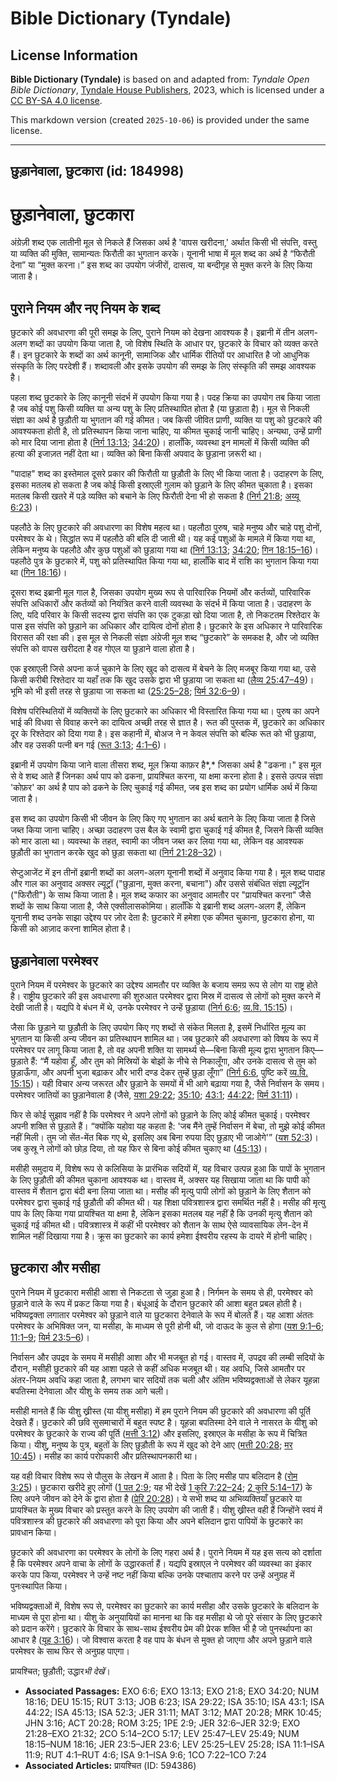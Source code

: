 # Bible Dictionary (Tyndale)

## License Information

**Bible Dictionary (Tyndale)** is based on and adapted from: _Tyndale Open Bible Dictionary_, [Tyndale House Publishers](https://tyndaleopenresources.com/), 2023, which is licensed under a [CC BY-SA 4.0 license](https://creativecommons.org/licenses/by-sa/4.0/legalcode.en).

This markdown version (created `2025-10-06`) is provided under the same license.



--------------------------------

## छुड़ानेवाला, छुटकारा (id: 184998)

छुड़ानेवाला, छुटकारा
===================

अंग्रेज़ी शब्द एक लातीनी मूल से निकले हैं जिसका अर्थ है 'वापस खरीदना,' अर्थात किसी भी संपत्ति, वस्तु या व्यक्ति की मुक्ति, सामान्यतः फिरौती का भुगतान करके। यूनानी भाषा में मूल शब्द का अर्थ है “फिरौती देना” या “मुक्त करना।” इस शब्द का उपयोग जंजीरों, दासत्व, या बन्दीगृह से मुक्त करने के लिए किया जाता है।

पुराने नियम और नए नियम के शब्द
------------------------------

छुटकारे की अवधारणा की पूरी समझ के लिए, पुराने नियम को देखना आवश्यक है। इब्रानी में तीन अलग\-अलग शब्दों का उपयोग किया जाता है, जो विशेष स्थिति के आधार पर, छुटकारे के विचार को व्यक्त करते हैं। इन छुटकारे के शब्दों का अर्थ कानूनी, सामाजिक और धार्मिक रीतियों पर आधारित है जो आधुनिक संस्कृति के लिए परदेशी हैं। शब्दावली और इसके उपयोग की समझ के लिए संस्कृति की समझ आवश्यक है।

पहला शब्द छुटकारे के लिए कानूनी संदर्भ में उपयोग किया गया है। पदह क्रिया का उपयोग तब किया जाता है जब कोई पशु किसी व्यक्ति या अन्य पशु के लिए प्रतिस्थापित होता है (या छुड़ाता है)। मूल से निकली संज्ञा का अर्थ है छुड़ौती या भुगतान की गई कीमत। जब किसी जीवित प्राणी, व्यक्ति या पशु को छुटकारे की आवश्यकता होती है, तो प्रतिस्थापन किया जाना चाहिए, या कीमत चुकाई जानी चाहिए। अन्यथा, उन्हें प्राणी को मार दिया जाना होता है ([निर्ग 13:13](https://ref.ly/Exod13:13); [34:20](https://ref.ly/Exod34:20))। हालाँकि, व्यवस्था इन मामलों में किसी व्यक्ति की हत्या की इजाज़त नहीं देता था। व्यक्ति को बिना किसी अपवाद के छुड़ाना ज़रूरी था।

"पादाह" शब्द का इस्तेमाल दूसरे प्रकार की फिरौती या छुड़ौती के लिए भी किया जाता है। उदाहरण के लिए, इसका मतलब हो सकता है जब कोई किसी इस्राएली गुलाम को छुड़ाने के लिए कीमत चुकाता है। इसका मतलब किसी खतरे में पड़े व्यक्ति को बचाने के लिए फिरौती देना भी हो सकता है ([निर्ग 21:8](https://ref.ly/Exod21:8); [अय्यू 6:23](https://ref.ly/Job6:23))।

पहलौठे के लिए छुटकारे की अवधारणा का विशेष महत्व था। पहलौठा पुरुष, चाहे मनुष्य और चाहे पशु दोनों, परमेश्वर के थे। सिद्धांत रूप में पहलौठे की बलि दी जाती थी। यह कई पशुओं के मामले में किया गया था, लेकिन मनुष्य के पहलौठे और कुछ पशुओं को छुड़ाया गया था ([निर्ग 13:13](https://ref.ly/Exod13:13); [34:20](https://ref.ly/Exod34:20); [गिन 18:15–16](https://ref.ly/Num18:15-Num18:16))। पहलौठे पुत्र के छुटकारे में, पशु को प्रतिस्थापित किया गया था, हालाँकि बाद में राशि का भुगतान किया गया था ([गिन 18:16](https://ref.ly/Num18:16))।

दूसरा शब्द इब्रानी मूल गाल है, जिसका उपयोग मुख्य रूप से पारिवारिक नियमों और कर्तव्यों, पारिवारिक संपत्ति अधिकारों और कर्तव्यों को नियंत्रित करने वाली व्यवस्था के संदर्भ में किया जाता है। उदाहरण के लिए, यदि परिवार के किसी सदस्य द्वारा संपत्ति का एक टुकड़ा खो दिया जाता है, तो निकटतम रिश्तेदार के पास इस संपत्ति को छुड़ाने का अधिकार और दायित्व दोनों होता है। छुटकारे के इस अधिकार ने पारिवारिक विरासत की रक्षा की। इस मूल से निकली संज्ञा अंग्रेजी मूल शब्द “छुटकारे” के समकक्ष है, और जो व्यक्ति संपत्ति को वापस खरीदता है वह गोएल या छुड़ाने वाला होता है।

एक इस्राएली जिसे अपना कर्ज चुकाने के लिए खुद को दासत्व में बेचने के लिए मजबूर किया गया था, उसे किसी करीबी रिश्तेदार या यहाँ तक कि खुद उसके द्वारा भी छुड़ाया जा सकता था ([लैव्य 25:47–49](https://ref.ly/Lev25:47-Lev25:49))। भूमि को भी इसी तरह से छुड़ाया जा सकता था ([25:25–28](https://ref.ly/Lev25:25-Lev25:28); [यिर्म 32:6–9](https://ref.ly/Jer32:6-Jer32:9))।

विशेष परिस्थितियों में व्यक्तियों के लिए छुटकारे का अधिकार भी विस्तारित किया गया था। पुरुष का अपने भाई की विधवा से विवाह करने का दायित्व अच्छी तरह से ज्ञात है। रूत की पुस्तक में, छुटकारे का अधिकार दूर के रिश्तेदार को दिया गया है। इस कहानी में, बोअज ने न केवल संपत्ति को बल्कि रूत को भी छुड़ाया, और वह उसकी पत्नी बन गई ([रूत 3:13](https://ref.ly/Ruth3:13); [4:1–6](https://ref.ly/Ruth4:1-Ruth4:6))।

इब्रानी में उपयोग किया जाने वाला तीसरा शब्द, मूल क्रिया काफ़र है*,* जिसका अर्थ है "ढकना।" इस मूल से वे शब्द आते हैं जिनका अर्थ पाप को ढकना, प्रायश्चित करना, या क्षमा करना होता है। इससे उत्पन्न संज्ञा 'कोफ़र' का अर्थ है पाप को ढकने के लिए चुकाई गई कीमत, जब इस शब्द का प्रयोग धार्मिक अर्थ में किया जाता है। 

इस शब्द का उपयोग किसी भी जीवन के लिए किए गए भुगतान का अर्थ बताने के लिए किया जाता है जिसे जब्त किया जाना चाहिए। अच्छा उदाहरण उस बैल के स्वामी द्वारा चुकाई गई कीमत है, जिसने किसी व्यक्ति को मार डाला था। व्यवस्था के तहत, स्वामी का जीवन जब्त कर लिया गया था, लेकिन वह आवश्यक छुड़ौती का भुगतान करके खुद को छुड़ा सकता था ([निर्ग 21:28–32](https://ref.ly/Exod21:28-Exod21:32))।

सेप्टुआजेंट में इन तीनों इब्रानी शब्दों का अलग\-अलग यूनानी शब्दों में अनुवाद किया गया है। मूल शब्द पादाह और गाल का अनुवाद अक्सर ल्यूट्रॉ ("छुड़ाना, मुक्त करना, बचाना") और उससे संबंधित संज्ञा ल्यूट्रॉन ("फिरौती") के साथ किया जाता है। मूल शब्द कफार का अनुवाद आमतौर पर "प्रायश्चित करना" जैसे शब्दों के साथ किया जाता है, जैसे एक्सीलासकोमिया। हालाँकि ये इब्रानी शब्द अलग\-अलग हैं, लेकिन यूनानी शब्द उनके साझा उद्देश्य पर ज़ोर देता है: छुटकारे में हमेशा एक कीमत चुकाना, छुटकारा होना, या किसी को आज़ाद करना शामिल होता है।

छुड़ानेवाला परमेश्वर
-------------------

पुराने नियम में परमेश्वर के छुटकारे का उद्देश्य आमतौर पर व्यक्ति के बजाय समग्र रूप से लोग या राष्ट्र होते है। राष्ट्रीय छुटकारे की इस अवधारणा की शुरुआत परमेश्वर द्वारा मिस्र में दासत्व से लोगों को मुक्त करने में देखी जाती है। यद्यपि वे बंधन में थे, उनके परमेश्वर ने उन्हें छुड़ाया ([निर्ग 6:6](https://ref.ly/Exod6:6); [व्य.वि. 15:15](https://ref.ly/Deut15:15))।

जैसा कि छुड़ाने या छुड़ौती के लिए उपयोग किए गए शब्दों से संकेत मिलता है, इसमें निर्धारित मूल्य का भुगतान या किसी अन्य जीवन का प्रतिस्थापन शामिल था। जब छुटकारे की अवधारणा को विषय के रूप में परमेश्वर पर लागू किया जाता है, तो वह अपनी शक्ति या सामर्थ्य से—बिना किसी मूल्य द्वारा भुगतान किए—छुड़ाते हैं: “मैं यहोवा हूँ, और तुम को मिस्रियों के बोझों के नीचे से निकालूँगा, और उनके दासत्व से तुम को छुड़ाऊँगा, और अपनी भुजा बढ़ाकर और भारी दण्ड देकर तुम्हें छुड़ा लूँगा” ([निर्ग 6:6](https://ref.ly/Exod6:6), पुष्टि करें [व्य.वि. 15:15](https://ref.ly/Deut15:15))। यही विचार अन्य जरूरत और छुड़ाने के समयों में भी आगे बढ़ाया गया है, जैसे निर्वासन के समय। परमेश्वर जातियों का छुड़ानेवाला है (जैसे, [यशा 29:22](https://ref.ly/Isa29:22); [35:10](https://ref.ly/Isa35:10); [43:1](https://ref.ly/Isa43:1); [44:22](https://ref.ly/Isa44:22); [यिर्म 31:11](https://ref.ly/Jer31:11))।

फिर से कोई सुझाव नहीं है कि परमेश्वर ने अपने लोगों को छुड़ाने के लिए कोई कीमत चुकाई। परमेश्वर अपनी शक्ति से छुड़ाते हैं। “क्योंकि यहोवा यह कहता है: 'जब मैंने तुम्हें निर्वासन में बेचा, तो मुझे कोई कीमत नहीं मिली। तुम जो सेंत\-मेंत बिक गए थे, इसलिए अब बिना रुपया दिए छुड़ाए भी जाओगे'” ([यश 52:3](https://ref.ly/Isa52:3))। जब कुस्रू ने लोगों को छोड़ दिया, तो यह फिर से बिना कोई कीमत चुकाए था ([45:13](https://ref.ly/Isa45:13))।

मसीही समुदाय में, विशेष रूप से कलिसिया के प्रारंभिक सदियों में, यह विचार उत्पन्न हुआ कि पापों के भुगतान के लिए छुड़ौती की कीमत चुकाना आवश्यक था। वास्तव में, अक्सर यह सिखाया जाता था कि पापी को वास्तव में शैतान द्वारा बंदी बना लिया जाता था। मसीह की मृत्यु पापी लोगों को छुड़ाने के लिए शैतान को परमेश्वर द्वारा चुकाई गई छुड़ौती की कीमत थी। यह शिक्षा पवित्रशास्त्र द्वारा समर्थित नहीं है। मसीह की मृत्यु पाप के लिए किया गया प्रायश्चित या क्षमा है, लेकिन इसका मतलब यह नहीं है कि उनकी मृत्यु शैतान को चुकाई गई कीमत थी। पवित्रशास्त्र में कहीं भी परमेश्वर को शैतान के साथ ऐसे व्यावसायिक लेन\-देन में शामिल नहीं दिखाया गया है। क्रूस का छुटकारे का कार्य हमेशा ईश्वरीय रहस्य के दायरे में होनी चाहिए।

छुटकारा और मसीहा
----------------

पुराने नियम में छुटकारा मसीही आशा से निकटता से जुड़ा हुआ है। निर्गमन के समय से ही, परमेश्वर को छुड़ाने वाले के रूप में प्रकट किया गया है। बंधूआई के दौरान छुटकारे की आशा बहुत प्रबल होती है। भविष्यद्वक्ता लगातार परमेश्वर को छुड़ाने वाले या छुटकारा देनेवाले के रूप में बोलते हैं। यह आशा अंततः परमेश्वर के अभिषिक्त जन, या मसीहा, के माध्यम से पूरी होनी थी, जो दाऊद के कुल से होगा ([यश 9:1–6](https://ref.ly/Isa9:1-Isa9:6); [11:1–9](https://ref.ly/Isa11:1-Isa11:9); [यिर्म 23:5–6](https://ref.ly/Jer23:5-Jer23:6))।

निर्वासन और उपद्रव के समय में मसीही आशा और भी मजबूत हो गई। वास्तव में, उपद्रव की लम्बी सदियों के दौरान, मसीही छुटकारे की यह आशा पहले से कहीं अधिक मजबूत थी। यह अवधि, जिसे आमतौर पर अंतर\-नियम अवधि कहा जाता है, लगभग चार सदियों तक चली और अंतिम भविष्यद्वक्ताओं से लेकर यूहन्ना बपतिस्मा देनेवाला और यीशु के समय तक आगे चली।

मसीही मानते हैं कि यीशु ख्रीस्त (या यीशु मसीहा) में हम पुराने नियम की छुटकारे की अवधारणा की पूर्ति देखते हैं। छुटकारे की छवि सुसमाचारों में बहुत स्पष्ट है। यूहन्ना बपतिस्मा देने वाले ने नासरत के यीशु को परमेश्वर के छुटकारे के राज्य की पूर्ति ([मत्ती 3:12](https://ref.ly/Matt3:12)) और इसलिए, इस्राएल के मसीहा के रूप में चित्रित किया। यीशु, मनुष्य के पुत्र, बहुतों के लिए छुड़ौती के रूप में खुद को देने आए ([मत्ती 20:28](https://ref.ly/Matt20:28); [मर 10:45](https://ref.ly/Mark10:45))। मसीह का कार्य परोपकारी और प्रतिस्थापनकारी था।

यह वही विचार विशेष रूप से पौलुस के लेखन में आता है। पिता के लिए मसीह पाप बलिदान है ([रोम 3:25](https://ref.ly/Rom3:25))। छुटकारा खरीदे हुए लोगों ([1 पत 2:9](https://ref.ly/1Pet2:9); यह भी देखें [1 कुरि 7:22–24](https://ref.ly/1Cor7:22-1Cor7:24); [2 कुरि 5:14–17](https://ref.ly/2Cor5:14-2Cor5:17)) के लिए अपने जीवन को देने के द्वारा होता है ([प्रेरि 20:28](https://ref.ly/Acts20:28))। ये सभी शब्द या अभिव्यक्तियाँ छुटकारे या प्रायश्चित के मुख्य विचार को प्रस्तुत करने के लिए उपयोग की जाती हैं। यीशु ख्रीस्त वही हैं जिन्होंने स्वयं में पवित्रशास्त्र की छुटकारे की अवधारणा को पूरा किया और अपने बलिदान द्वारा पापियों के छुटकारे का प्रावधान किया।

छुटकारे की अवधारणा का परमेश्वर के लोगों के लिए गहरा अर्थ है। पुराने नियम में यह इस सत्य को दर्शाता है कि परमेश्वर अपने वाचा के लोगों के उद्धारकर्ता हैं। यद्यपि इस्राएल ने परमेश्वर की व्यवस्था का इंकार करके पाप किया, परमेश्वर ने उन्हें नष्ट नहीं किया बल्कि उनके पश्चाताप करने पर उन्हें अनुग्रह में पुनःस्थापित किया। 

भविष्यद्वक्ताओं में, विशेष रूप से, परमेश्वर का छुटकारे का कार्य मसीहा और उसके छुटकारे के बलिदान के माध्यम से पूरा होना था। यीशु के अनुयायियों का मानना था कि वह मसीहा थे जो पूरे संसार के लिए छुटकारे को प्रदान करेंगे। छुटकारे के विचार के साथ\-साथ ईश्वरीय प्रेम की प्रेरक शक्ति भी है जो पुनर्स्थापना का आधार है ([यूह 3:16](https://ref.ly/John3:16))। जो विश्वास करता है वह पाप के बंधन से मुक्त हो जाएगा और अपने छुड़ाने वाले परमेश्वर के साथ फिर से अनुग्रह पाएगा।

 प्रायश्चित; छुड़ौती; उद्धार*भी देखें*।

* **Associated Passages:** EXO 6:6; EXO 13:13; EXO 21:8; EXO 34:20; NUM 18:16; DEU 15:15; RUT 3:13; JOB 6:23; ISA 29:22; ISA 35:10; ISA 43:1; ISA 44:22; ISA 45:13; ISA 52:3; JER 31:11; MAT 3:12; MAT 20:28; MRK 10:45; JHN 3:16; ACT 20:28; ROM 3:25; 1PE 2:9; JER 32:6–JER 32:9; EXO 21:28–EXO 21:32; 2CO 5:14–2CO 5:17; LEV 25:47–LEV 25:49; NUM 18:15–NUM 18:16; JER 23:5–JER 23:6; LEV 25:25–LEV 25:28; ISA 11:1–ISA 11:9; RUT 4:1–RUT 4:6; ISA 9:1–ISA 9:6; 1CO 7:22–1CO 7:24
* **Associated Articles:** प्रायश्चित (ID: 594386)

